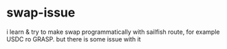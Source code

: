 # swap-issue
i learn &amp; try to make swap programmatically with sailfish route, for example USDC ro GRASP. but there is some issue with it
